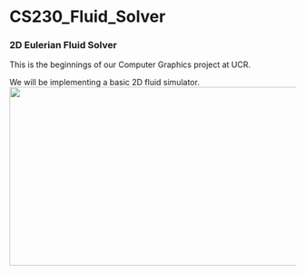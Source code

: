 # CS230_Fluid_Solver

### 2D Eulerian Fluid Solver
This is the beginnings of our Computer Graphics project at UCR.

We will be implementing a basic 2D fluid simulator.
<a href="http://www.youtube.com/watch?feature=player_embedded&v=PaRMfWQKgxk
" target="_blank"><img src="http://img.youtube.com/vi/PaRMfWQKgxk/0.jpg" 
width="560" height="315" border="0" /></a>
